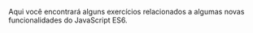 Aqui você encontrará alguns exercícios relacionados a algumas novas funcionalidades do JavaScript ES6.
